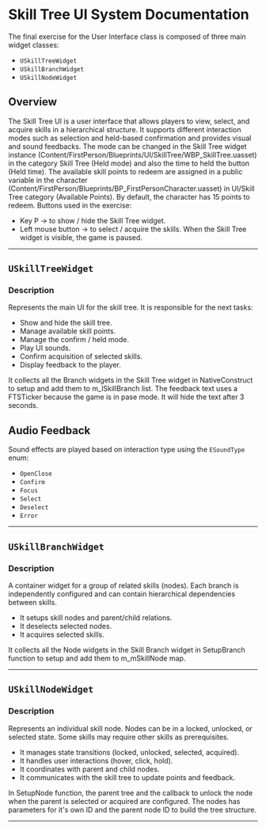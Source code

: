 # Skill Tree UI System Documentation

The final exercise for the User Interface class is composed of three main widget classes:

- `USkillTreeWidget`
- `USkillBranchWidget`
- `USkillNodeWidget`

## Overview

The Skill Tree UI is a user interface that allows players to view, select, and acquire skills in a hierarchical structure. It supports different interaction modes such as selection and held-based confirmation and provides visual and sound feedbacks.
The mode can be changed in the Skill Tree widget instance (Content/FirstPerson/Blueprints/UI/SkillTree/WBP_SkillTree.uasset) in the category Skill Tree (Held mode) and also the time to held the button (Held time).
The available skill points to redeem are assigned in a public variable in the character (Content/FirstPerson/Blueprints/BP_FirstPersonCharacter.uasset) in UI/Skill Tree category (Available Points). By default, the character has 15 points to redeem.
Buttons used in the exercise:
- Key P -> to show / hide the Skill Tree widget.
- Left mouse button -> to select / acquire the skills.
When the Skill Tree widget is visible, the game is paused.

---

## `USkillTreeWidget`

### Description

Represents the main UI for the skill tree. 
It is responsible for the next tasks:

- Show and hide the skill tree.
- Manage available skill points.
- Manage the confirm / held mode.
- Play UI sounds.
- Confirm acquisition of selected skills.
- Display feedback to the player.

It collects all the Branch widgets in the Skill Tree widget in NativeConstruct to setup and add them to m_lSkillBranch list.
The feedback text uses a FTSTicker because the game is in pase mode. It will hide the text after 3 seconds.

## Audio Feedback

Sound effects are played based on interaction type using the `ESoundType` enum:

- `OpenClose`
- `Confirm`
- `Focus`
- `Select`
- `Deselect`
- `Error`

---

## `USkillBranchWidget`

### Description

A container widget for a group of related skills (nodes). Each branch is independently configured and can contain hierarchical dependencies between skills.

- It setups skill nodes and parent/child relations.
- It deselects selected nodes.
- It acquires selected skills.

It collects all the Node widgets in the Skill Branch widget in SetupBranch function to setup and add them to m_mSkillNode map.

---

## `USkillNodeWidget`

### Description

Represents an individual skill node. Nodes can be in a locked, unlocked, or selected state. Some skills may require other skills as prerequisites.

- It manages state transitions (locked, unlocked, selected, acquired).
- It handles user interactions (hover, click, hold).
- It coordinates with parent and child nodes.
- It communicates with the skill tree to update points and feedback.

In SetupNode function, the parent tree and the callback to unlock the node when the parent is selected or acquired are configured. The nodes has parameters for it's own ID and the parent node ID to build the tree structure.

---